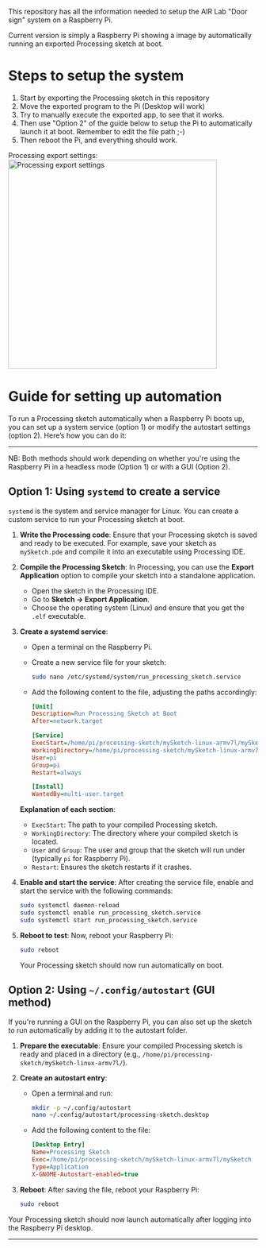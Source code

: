 
This repository has all the information needed to setup the AIR Lab "Door sign" system on a Raspberry Pi.

Current version is simply a Raspberry Pi showing a image by automatically running an exported Processing sketch at boot.

# Steps to setup the system

1. Start by exporting the Processing sketch in this repository
2. Move the exported program to the Pi (Desktop will work)
4. Try to manually execute the exported app, to see that it works.
5. Then use "Option 2" of the guide below to setup the Pi to automatically launch it at boot. Remember to edit the file path ;-)
6. Then reboot the Pi, and everything should work.

Processing export settings:
<img width="421" alt="Processing export settings" src="https://github.com/user-attachments/assets/8df82f28-8812-437e-8b69-cdff294c8f3f" />



# Guide for setting up automation 
To run a Processing sketch automatically when a Raspberry Pi boots up, you can set up a system service (option 1) or modify the autostart settings (option 2). Here’s how you can do it:

----
NB: Both methods should work depending on whether you're using the Raspberry Pi in a headless mode (Option 1) or with a GUI (Option 2).


## Option 1: Using `systemd` to create a service
`systemd` is the system and service manager for Linux. You can create a custom service to run your Processing sketch at boot.

1. **Write the Processing code**: Ensure that your Processing sketch is saved and ready to be executed. For example, save your sketch as `mySketch.pde` and compile it into an executable using Processing IDE.

2. **Compile the Processing Sketch**: In Processing, you can use the **Export Application** option to compile your sketch into a standalone application. 

   - Open the sketch in the Processing IDE.
   - Go to **Sketch → Export Application**.
   - Choose the operating system (Linux) and ensure that you get the `.elf` executable.

3. **Create a systemd service**:

   - Open a terminal on the Raspberry Pi.
   - Create a new service file for your sketch:
     ```bash
     sudo nano /etc/systemd/system/run_processing_sketch.service
     ```
   
   - Add the following content to the file, adjusting the paths accordingly:
     ```ini
     [Unit]
     Description=Run Processing Sketch at Boot
     After=network.target

     [Service]
     ExecStart=/home/pi/processing-sketch/mySketch-linux-armv7l/mySketch
     WorkingDirectory=/home/pi/processing-sketch/mySketch-linux-armv7l
     User=pi
     Group=pi
     Restart=always

     [Install]
     WantedBy=multi-user.target
     ```

   **Explanation of each section**:
   - `ExecStart`: The path to your compiled Processing sketch.
   - `WorkingDirectory`: The directory where your compiled sketch is located.
   - `User` and `Group`: The user and group that the sketch will run under (typically `pi` for Raspberry Pi).
   - `Restart`: Ensures the sketch restarts if it crashes.

4. **Enable and start the service**:
   After creating the service file, enable and start the service with the following commands:
   ```bash
   sudo systemctl daemon-reload
   sudo systemctl enable run_processing_sketch.service
   sudo systemctl start run_processing_sketch.service
   ```

5. **Reboot to test**:
   Now, reboot your Raspberry Pi:
   ```bash
   sudo reboot
   ```

   Your Processing sketch should now run automatically on boot.

## Option 2: Using `~/.config/autostart` (GUI method)
If you're running a GUI on the Raspberry Pi, you can also set up the sketch to run automatically by adding it to the autostart folder.

1. **Prepare the executable**: Ensure your compiled Processing sketch is ready and placed in a directory (e.g., `/home/pi/processing-sketch/mySketch-linux-armv7l/`).

2. **Create an autostart entry**:
   - Open a terminal and run:
     ```bash
     mkdir -p ~/.config/autostart
     nano ~/.config/autostart/processing-sketch.desktop
     ```
   - Add the following content to the file:
     ```ini
     [Desktop Entry]
     Name=Processing Sketch
     Exec=/home/pi/processing-sketch/mySketch-linux-armv7l/mySketch
     Type=Application
     X-GNOME-Autostart-enabled=true
     ```

3. **Reboot**:
   After saving the file, reboot your Raspberry Pi:
   ```bash
   sudo reboot
   ```

Your Processing sketch should now launch automatically after logging into the Raspberry Pi desktop.

---
